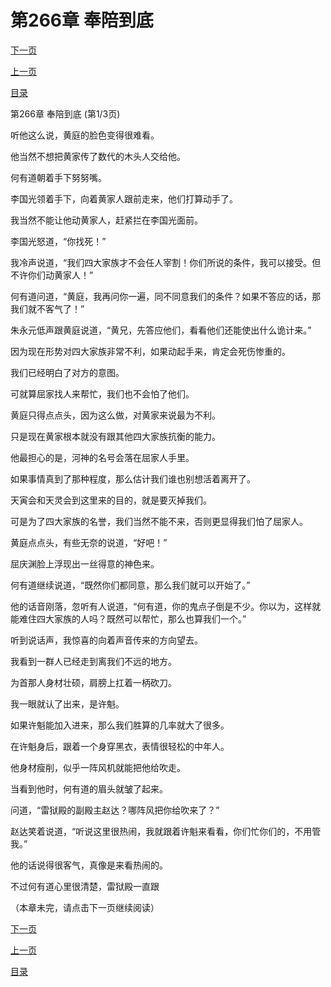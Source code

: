 <h1>第266章   奉陪到底</h1>
            <div><p><a href="./0796_%E7%AC%AC266%E7%AB%A0_%E5%A5%89%E9%99%AA%E5%88%B0%E5%BA%95.md">下一页</a></p><p><a href="./0794_%E7%AC%AC265%E7%AB%A0_%E8%A7%84%E7%9F%A9.md">上一页</a></p><p><a href="../">目录</a></p></div>
            <div><p>第266章   奉陪到底 (第1/3页)</p><p>听他这么说，黄庭的脸色变得很难看。</p><p>他当然不想把黄家传了数代的木头人交给他。</p><p>何有道朝着手下努努嘴。</p><p>李国光领着手下，向着黄家人跟前走来，他们打算动手了。</p><p>我当然不能让他动黄家人，赶紧拦在李国光面前。</p><p>李国光怒道，“你找死！”</p><p>我冷声说道，“我们四大家族才不会任人宰割！你们所说的条件，我可以接受。但不许你们动黄家人！”</p><p>何有道问道，“黄庭，我再问你一遍，同不同意我们的条件？如果不答应的话，那我们就不客气了！”</p><p>朱永元低声跟黄庭说道，“黄兄，先答应他们，看看他们还能使出什么诡计来。”</p><p>因为现在形势对四大家族非常不利，如果动起手来，肯定会死伤惨重的。</p><p>我们已经明白了对方的意图。</p><p>可就算屈家找人来帮忙，我们也不会怕了他们。</p><p>黄庭只得点点头，因为这么做，对黄家来说最为不利。</p><p>只是现在黄家根本就没有跟其他四大家族抗衡的能力。</p><p>他最担心的是，河神的名号会落在屈家人手里。</p><p>如果事情真到了那种程度，那么估计我们谁也别想活着离开了。</p><p>天寅会和天灵会到这里来的目的，就是要灭掉我们。</p><p>可是为了四大家族的名誉，我们当然不能不来，否则更显得我们怕了屈家人。</p><p>黄庭点点头，有些无奈的说道，“好吧！”</p><p>屈庆渊脸上浮现出一丝得意的神色来。</p><p>何有道继续说道，“既然你们都同意，那么我们就可以开始了。”</p><p>他的话音刚落，忽听有人说道，“何有道，你的鬼点子倒是不少。你以为，这样就能难住四大家族的人吗？既然可以帮忙，那么也算我们一个。”</p><p>听到说话声，我惊喜的向着声音传来的方向望去。</p><p>我看到一群人已经走到离我们不远的地方。</p><p>为首那人身材壮硕，肩膀上扛着一柄砍刀。</p><p>我一眼就认了出来，是许魁。</p><p>如果许魁能加入进来，那么我们胜算的几率就大了很多。</p><p>在许魁身后，跟着一个身穿黑衣，表情很轻松的中年人。</p><p>他身材瘦削，似乎一阵风机就能把他给吹走。</p><p>当看到他时，何有道的眉头就皱了起来。</p><p>问道，“雷狱殿的副殿主赵达？哪阵风把你给吹来了？”</p><p>赵达笑着说道，“听说这里很热闹，我就跟着许魁来看看，你们忙你们的，不用管我。”</p><p>他的话说得很客气，真像是来看热闹的。</p><p>不过何有道心里很清楚，雷狱殿一直跟</p><p>（本章未完，请点击下一页继续阅读）</p></div>
            <div><p><a href="./0796_%E7%AC%AC266%E7%AB%A0_%E5%A5%89%E9%99%AA%E5%88%B0%E5%BA%95.md">下一页</a></p><p><a href="./0794_%E7%AC%AC265%E7%AB%A0_%E8%A7%84%E7%9F%A9.md">上一页</a></p><p><a href="../">目录</a></p></div>
